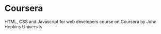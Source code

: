 # Coursera
HTML, CSS and Javascript for web developers course on Coursera by John Hopkins University
